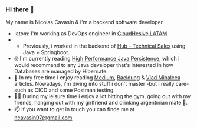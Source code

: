 ### Hi there 👋

My name is Nicolas Cavasin & i'm a backend software developer.


- :atom: I'm working as DevOps engineer in [CloudHesive LATAM](https://www.cloudhesivelatam.com/).
- - Previously, i worked in the backend of [Hub - Technical Sales](https://hub.inc/) using Java + Springboot.
- 🤓 I'm currently reading [High Performance Java Persistence](https://www.amazon.com/High-Performance-Java-Persistence-Vlad-Mihalcea/dp/973022823X), which i would recommend to any Java developer that's interested in how Databases are managed by Hibernate.
- 🌱 In my free time i enjoy reading [Medium](https://medium.com/), [Baeldung](https://www.baeldung.com/) & [Vlad Mihalcea](https://vladmihalcea.com/) articles. Nowadays, i'm diving into stuff i don't master -but i really care- such as CICD and some Postman testing.
- 💆‍♂️ During my leisure time i enjoy a lot hitting the gym, going out with my friends, hanging out with my girlfriend and drinking argentinian mate 🧉.
- 📫 If you want to get in touch you can finde me at ncavasin97@gmail.com


<!--
**ncavasin/ncavasin** is a ✨ _special_ ✨ repository because its `README.md` (this file) appears on your GitHub profile.

Here are some ideas to get you started:

- 👯 I’m looking to collaborate on ...
- 🤔 I’m looking for help with ...
- 💬 Ask me about ...
- 😄 Pronouns: ...
- ⚡ Fun fact: ...
-->
